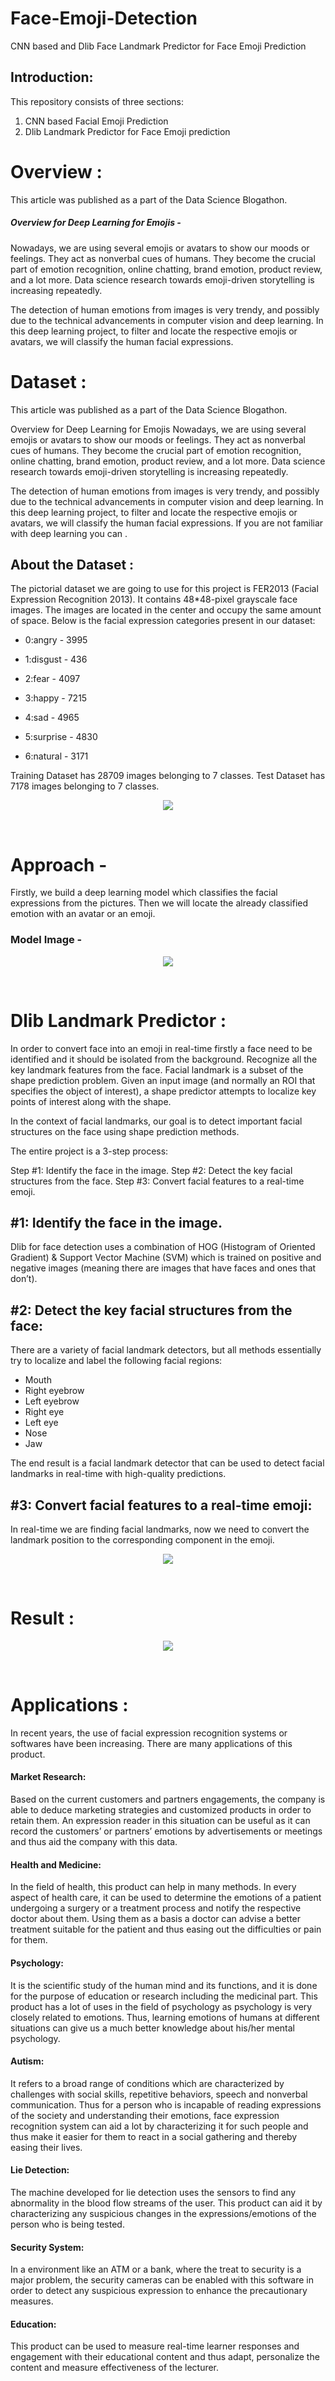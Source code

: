 # Face-Emoji-Detection
CNN based and Dlib Face Landmark Predictor for Face Emoji Prediction

## Introduction:

This repository consists of three sections: 
1. CNN based Facial Emoji Prediction 
2. Dlib Landmark Predictor for Face Emoji prediction


# Overview :
This article was published as a part of the Data Science Blogathon.

##### Overview for Deep Learning for Emojis - 
Nowadays, we are using several emojis or avatars to show our moods or feelings. They act as nonverbal cues of humans. They become the crucial part of emotion recognition, online chatting, brand emotion, product review, and a lot more. Data science research towards emoji-driven storytelling is increasing repeatedly.

The detection of human emotions from images is very trendy, and possibly due to the technical advancements in computer vision and deep learning. In this deep learning project, to filter and locate the respective emojis or avatars, we will classify the human facial expressions. 

# Dataset :
This article was published as a part of the Data Science Blogathon.

Overview for Deep Learning for Emojis
Nowadays, we are using several emojis or avatars to show our moods or feelings. They act as nonverbal cues of humans. They become the crucial part of emotion recognition, online chatting, brand emotion, product review, and a lot more. Data science research towards emoji-driven storytelling is increasing repeatedly.

The detection of human emotions from images is very trendy, and possibly due to the technical advancements in computer vision and deep learning. In this deep learning project, to filter and locate the respective emojis or avatars, we will classify the human facial expressions. If you are not familiar with deep learning you can .

## About the Dataset :
The pictorial dataset we are going to use for this project is FER2013 (Facial Expression Recognition 2013). It contains 48*48-pixel grayscale face images. The images are located in the center and occupy the same amount of space. Below is the facial expression categories present in our dataset:

- 0:angry   - 3995

- 1:disgust - 436

- 2:fear    - 4097

- 3:happy   - 7215

- 4:sad     - 4965

- 5:surprise - 4830

- 6:natural  - 3171

Training Dataset has 28709 images belonging to 7 classes. 
Test Dataset has 7178 images belonging to 7 classes.

<p align = "center">
<img src ="https://github.com/Tanvi-Sharmaa/face-emoji-prediction/blob/main/dataset.png" align = "center"/>
</p>
<br>

# Approach - 
Firstly, we build a deep learning model which classifies the facial expressions from the pictures. Then we will locate the already classified emotion with an avatar or an emoji.

### Model Image - 

<p align = "center">
<img src ="https://github.com/Tanvi-Sharmaa/face-emoji-prediction/blob/main/model.png" align = "center"/>
</p>
<br>

# Dlib Landmark Predictor :

In order to convert face into an emoji in real-time firstly a face need to be identified and it should be isolated from the background. Recognize all the key landmark features from the face. Facial landmark is a subset of the shape prediction problem. Given an input image (and normally an ROI that specifies the object of interest), a shape predictor attempts to localize key points of interest along with the shape.

In the context of facial landmarks, our goal is to detect important facial structures on the face using shape prediction methods.

The entire project is a 3-step process:

Step #1: Identify the face in the image.
Step #2: Detect the key facial structures from the face.
Step #3: Convert facial features to a real-time emoji.

## #1: Identify the face in the image.

Dlib for face detection uses a combination of HOG (Histogram of Oriented Gradient) & Support Vector Machine (SVM) which is trained on positive and negative images (meaning there are images that have faces and ones that don’t).

## #2: Detect the key facial structures from the face:

There are a variety of facial landmark detectors, but all methods essentially try to localize and label the following facial regions:

- Mouth
- Right eyebrow
- Left eyebrow
- Right eye
- Left eye
- Nose
- Jaw

The end result is a facial landmark detector that can be used to detect facial landmarks in real-time with high-quality predictions.

## #3: Convert facial features to a real-time emoji:

In real-time we are finding facial landmarks, now we need to convert the landmark position to the corresponding component in the emoji.

<p align = "center">
<img src ="https://github.com/Tanvi-Sharmaa/face-emoji-prediction/blob/main/emoji_map.jpeg" align = "center"/>
</p>
<br>


# Result :

<p align = "center">
<img src ="https://github.com/Tanvi-Sharmaa/face-emoji-prediction/blob/main/result.png" align = "center"/>
</p>
<br>

# Applications :
In recent years, the use of facial expression recognition systems or softwares have been increasing. There are many applications of this product.
#### Market Research: 
Based on the current customers and partners engagements, the company is able to deduce marketing strategies and customized products in order to retain them. An expression reader in this situation can be useful as it can record the customers’ or partners’ emotions by advertisements or meetings and thus aid the company with this data.
#### Health and Medicine: 
In the field of health, this product can help in many methods. In every aspect of health care, it can be used to determine the emotions of a patient undergoing a surgery or a treatment process and notify the respective doctor about them. Using them as a basis a doctor can advise a better treatment suitable for the patient and thus easing out the difficulties or pain for them.
#### Psychology: 
It is the scientific study of the human mind and its functions, and it is done for the purpose of education or research including the medicinal part. This product has a lot of uses in the field of psychology as psychology is very closely related to emotions. Thus, learning emotions of humans at different situations can give us a much better knowledge about his/her mental psychology.
#### Autism: 
It refers to a broad range of conditions which are characterized by challenges with social skills, repetitive behaviors, speech and nonverbal communication. Thus for a person who is incapable of reading expressions of the society and understanding their emotions, face expression recognition system can aid a lot by characterizing it for such people and thus make it easier for them to react in a social gathering and thereby easing their lives.
#### Lie Detection: 
The machine developed for lie detection uses the sensors to find any abnormality in the blood flow streams of the user. This product can aid it by characterizing any suspicious changes in the expressions/emotions of the person who is being tested.
#### Security System: 
In a environment like an ATM or a bank, where the treat to security is a major problem, the security cameras can be enabled with this software in order to detect any suspicious expression to enhance the precautionary measures.
#### Education: 
This product can be used to measure real-time learner responses and engagement with their educational content and thus adapt, personalize the content and measure effectiveness of the lecturer.
